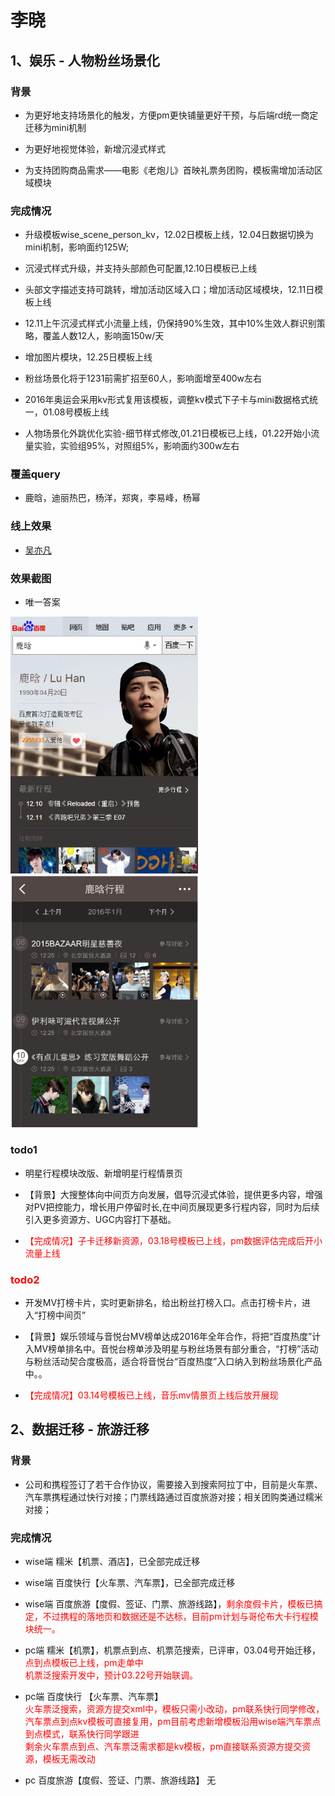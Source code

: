 # 李晓


## 1、娱乐 - 人物粉丝场景化

### 背景

* 为更好地支持场景化的触发，方便pm更快铺量更好干预，与后端rd统一商定迁移为mini机制

* 为更好地视觉体验，新增沉浸式样式

* 为支持团购商品需求——电影《老炮儿》首映礼票务团购，模板需增加活动区域模块

### 完成情况

* 升级模板wise_scene_person_kv，12.02日模板上线，12.04日数据切换为mini机制，影响面约125W;

* 沉浸式样式升级，并支持头部颜色可配置,12.10日模板已上线

* 头部文字描述支持可跳转，增加活动区域入口；增加活动区域模块，12.11日模板上线

* 12.11上午沉浸式样式小流量上线，仍保持90%生效，其中10%生效人群识别策略，覆盖人数12人，影响面150w/天

* 增加图片模块，12.25日模板上线

* 粉丝场景化将于1231前需扩招至60人，影响面增至400w左右

* 2016年奥运会采用kv形式复用该模板，调整kv模式下子卡与mini数据格式统一，01.08号模板上线

* 人物场景化外跳优化实验-细节样式修改,01.21日模板已上线，01.22开始小流量实验，实验组95%，对照组5%，影响面约300w左右

### 覆盖query

* 鹿晗，迪丽热巴，杨洋，郑爽，李易峰，杨幂

### 线上效果

* [吴亦凡](https://www.baidu.com/ssid=8a3d73746172c3f7d0c773746172fc4b/from=844b/s?word=%E5%90%B4%E4%BA%A6%E5%87%A1&sa=tb&ts=8665908&t_kt=0&ms=1&rsv_pq=6932049557572375983&ss=101&t_it=1&rsv_sug4=3221&inputT=2313&oq=%E7%8E%8B%E6%BA%90)

### 效果截图

* 唯一答案

<img width="300" src="img/lixiao12/01.png">
<img width="300" src="img/lixiao12/04.png">

### todo1

* 明星行程模块改版、新增明星行程情景页

* 【背景】大搜整体向中间页方向发展，倡导沉浸式体验，提供更多内容，增强对PV把控能力，增长用户停留时长,在中间页展现更多行程内容，同时为后续引入更多资源方、UGC内容打下基础。

* <span style="color:red;">【完成情况】子卡迁移新资源，03.18号模板已上线，pm数据评估完成后开小流量上线</span>

### <span style="color:red;">todo2</span>

* 开发MV打榜卡片，实时更新排名，给出粉丝打榜入口。点击打榜卡片，进入“打榜中间页”

* 【背景】娱乐领域与音悦台MV榜单达成2016年全年合作，将把“百度热度”计入MV榜单排名中。音悦台榜单涉及明星与粉丝场景有部分重合，“打榜”活动与粉丝活动契合度极高，适合将音悦台“百度热度”入口纳入到粉丝场景化产品中。。

* <span style="color:red;">【完成情况】03.14号模板已上线，音乐mv情景页上线后放开展现</span>



## 2、数据迁移 - 旅游迁移

### 背景

* 公司和携程签订了若干合作协议，需要接入到搜索阿拉丁中，目前是火车票、汽车票携程通过快行对接；门票线路通过百度旅游对接；相关团购类通过糯米对接；

### 完成情况

* wise端 糯米【机票、酒店】，已全部完成迁移
* wise端 百度快行【火车票、汽车票】，已全部完成迁移
* wise端 百度旅游【度假、签证、门票、旅游线路】，<span style="color:red">剩余度假卡片，模板已搞定，不过携程的落地页和数据还是不达标，目前pm计划与哥伦布大卡行程模块统一。</span>
* pc端 糯米【机票】，机票点到点、机票范搜索，已评审，03.04号开始迁移，<span style="color:red"><br />点到点模板已上线，pm走单中<br />机票泛搜索开发中，预计03.22号开始联调。</span>
* pc端 百度快行 【火车票、汽车票】<span style="color:red"><br />火车票泛搜索，资源方提交xml中，模板只需小改动，pm联系快行同学修改，</span><span style="color:red"><br />汽车票点到点kv模板可直接复用，pm目前考虑新增模板沿用wise端汽车票点到点模式，联系快行同学跟进</span><span style="color:red"><br />剩余火车票点到点、汽车票泛需求都是kv模板，pm直接联系资源方提交资源，模板无需改动</span>

* pc 百度旅游【度假、签证、门票、旅游线路】 无